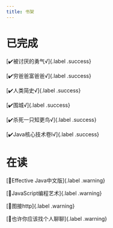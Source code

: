 ```yaml
---
title: 书架
---
```

# 已完成


[:heavy_check_mark:被讨厌的勇气√]{.label .success}

[:heavy_check_mark:穷爸爸富爸爸√]{.label .success}

[:heavy_check_mark:人类简史√]{.label .success}

[:heavy_check_mark:围城√]{.label .success}

[:heavy_check_mark:杀死一只知更鸟√]{.label .success}

[:heavy_check_mark:Java核心技术卷Ⅰ√]{.label .success}

# 在读
	
[🤱Effective Java中文版]{.label .warning}
	
[🤱JavaScript编程艺术]{.label .warning}
	
[🤱图接http]{.label .warning}
	
[🤱也许你应该找个人聊聊]{.label .warning}



